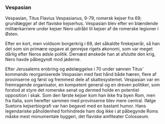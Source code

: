 ### Vespasian


Vespasian, Titus Flavius Vespasianus, 9-79, romersk kejser fra 69; grundlægger af det flaviske kejserhus. Vespasian blev efter en blændende militærkarriere under kejser Nero udråbt til kejser af de romerske legioner i Østen.

Efter en kort, men voldsom borgerkrig i 69, det såkaldte firekejserår, så han det som sin primære opgave at genrejse rigets økonomi, som var meget dårlig efter Neros ødsle politik. Dernæst ønskede han at afslutte den krig, Nero havde påbegyndt mod jøderne.

Efter Jerusalems erobring og ødelæggelse i 70 under sønnen Titus' kommando reorganiserede Vespasian med fast hånd både hæren, flere af provinserne og først og fremmest dele af skattesystemet. Vespasian var en fremragende organisator, en kompetent general og en dreven politiker, som forstod at styre det romerske senat og dermed holde en potentiel opposition i skak. Som den første kejser kom han ikke fra byen Rom, men fra Italia, som herefter sammen med provinserne blev mere central. Ifølge Suetons kejserbiografi var han begavet med en bastant humor. Hans legendariske påholdenhed forhindrede ham dog ikke i at påbegynde Roms måske mest monumentale byggeri, det flaviske amfiteater Colosseum.
